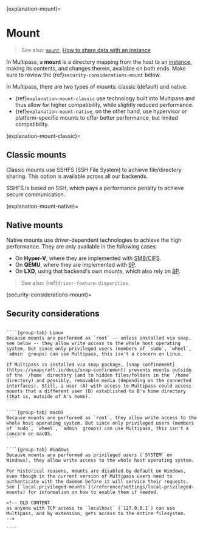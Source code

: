 (explanation-mount)=
# Mount

> See also: [`mount`](/reference/command-line-interface/mount), [How to share data with an instance](/how-to-guides/manage-instances/share-data-with-an-instance)

In Multipass, a **mount** is a directory mapping from the host to an [instance](/explanation/instance), making its contents, and changes therein, available on both ends. Make sure to review the {ref}`security-considerations-mount` below.

In Multipass, there are two types of mounts: classic (default) and native.
* {ref}`explanation-mount-classic` use technology built into Multipass and thus allow for higher compatibility, while slightly reduced performance.
* {ref}`explanation-mount-native`, on the other hand, use hypervisor or platform-specific mounts to offer better performance, but limited compatibility.

(explanation-mount-classic)=
## Classic mounts

Classic mounts use SSHFS (SSH File System) to achieve file/directory sharing. This option is available across all our backends.

SSHFS is based on SSH, which pays a performance penalty to achieve secure communication.

(explanation-mount-native)=
## Native mounts

Native mounts use driver-dependent technologies to achieve the high performance. They are only available in the following cases:

- On **Hyper-V**, where they are implemented with [SMB/CIFS](https://learn.microsoft.com/en-us/windows/win32/fileio/microsoft-smb-protocol-and-cifs-protocol-overview).
- On **QEMU**, where they are implemented with [9P](https://en.wikipedia.org/wiki/9P_(protocol)).
- On **LXD**, using that backend's own mounts, which also rely on [9P](https://en.wikipedia.org/wiki/9P_(protocol)).

> See also: {ref}`driver-feature-disparities`.

(security-considerations-mount)=
## Security considerations

`````{tabs}

````{group-tab} Linux
Because mounts are performed as `root` -- unless installed via snap, see below -- they allow write access to the whole host operating system. But since only privileged users (members of `sudo`, `wheel`, `admin` groups) can use Multipass, this isn't a concern on Linux.

If Multipass is installed via snap package, [snap confinement](https://snapcraft.io/docs/snap-confinement) prevents mounts outside of the `/home` directory (and to hidden files/folders in the `/home` directory) and possibly, removable media (depending on the connected interfaces). Still, a user (A) with access to Multipass could access mounts that a different user (B) established to B's home directory (that is, outside of A's home).
````

````{group-tab} macOS
Because mounts are performed as `root`, they allow write access to the whole host operating system. But since only privileged users (members of `sudo`, `wheel`, `admin` groups) can use Multipass, this isn't a concern on macOS.
````

````{group-tab} Windows
Because mounts are performed as privileged users (`SYSTEM` on Windows), they allow write access to the whole host operating system.

For historical reasons, mounts are disabled by default on Windows, even though in the current version of Multipass users need to authenticate with the daemon before it will service their requests. See [`local.privileged-mounts`](/reference/settings/local-privileged-mounts) for information on how to enable them if needed.

<!-- OLD CONTENT
as anyone with TCP access to `localhost` (`127.0.0.1`) can use Multipass, and by extension, gets access to the entire filesystem.
-->

````

`````

<!-- Discourse contributors
<small>**Contributors:** @tmihoc, @georgeliaojia, @ricab, @sharder996, @davidekete, @gzanchi </small>
-->
